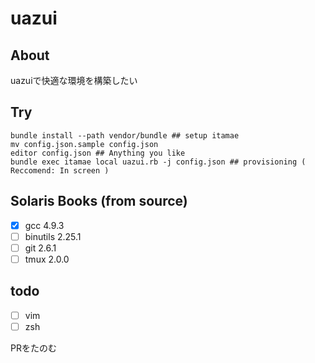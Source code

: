uazui
===

## About 
uazuiで快適な環境を構築したい


## Try

```
bundle install --path vendor/bundle ## setup itamae
mv config.json.sample config.json 
editor config.json ## Anything you like
bundle exec itamae local uazui.rb -j config.json ## provisioning ( Reccomend: In screen )
```

## Solaris Books (from source)

- [x] gcc 4.9.3
- [ ] binutils 2.25.1
- [ ] git 2.6.1
- [ ] tmux 2.0.0

## todo

- [ ] vim
- [ ] zsh

PRをたのむ
